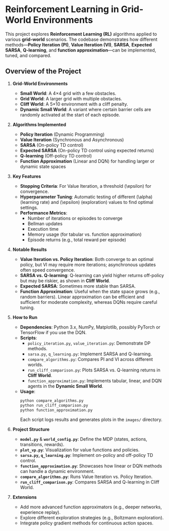 # Reinforcement Learning in Grid-World Environments

This project explores **Reinforcement Learning (RL)** algorithms applied to various **grid-world** scenarios. The codebase demonstrates how different methods—**Policy Iteration (PI)**, **Value Iteration (VI)**, **SARSA**, **Expected SARSA**, **Q-learning**, and **function approximation**—can be implemented, tuned, and compared.  

## Overview of the Project

1. **Grid-World Environments**  
   - **Small World**: A 4×4 grid with a few obstacles.  
   - **Grid World**: A larger grid with multiple obstacles.  
   - **Cliff World**: A 5×10 environment with a cliff penalty.  
   - **Dynamic Small World**: A variant where certain barrier cells are randomly activated at the start of each episode.

2. **Algorithms Implemented**  
   - **Policy Iteration** (Dynamic Programming)  
   - **Value Iteration** (Synchronous and Asynchronous)  
   - **SARSA** (On-policy TD control)  
   - **Expected SARSA** (On-policy TD control using expected returns)  
   - **Q-learning** (Off-policy TD control)  
   - **Function Approximation** (Linear and DQN) for handling larger or dynamic state spaces

3. **Key Features**  
   - **Stopping Criteria**: For Value Iteration, a threshold \(\epsilon\) for convergence.  
   - **Hyperparameter Tuning**: Automatic testing of different \(\alpha\) (learning rate) and \(\epsilon\) (exploration) values to find optimal settings.  
   - **Performance Metrics**:  
     - Number of iterations or episodes to converge  
     - Bellman updates  
     - Execution time  
     - Memory usage (for tabular vs. function approximation)  
     - Episode returns (e.g., total reward per episode)  

4. **Notable Results**  
   - **Value Iteration vs. Policy Iteration**: Both converge to an optimal policy, but VI may require more iterations; asynchronous updates often speed convergence.  
   - **SARSA vs. Q-learning**: Q-learning can yield higher returns off-policy but may be riskier, as shown in **Cliff World**.  
   - **Expected SARSA**: Sometimes more stable than SARSA.  
   - **Function Approximation**: Useful when the state space grows (e.g., random barriers). Linear approximation can be efficient and sufficient for moderate complexity, whereas DQNs require careful tuning.

5. **How to Run**  
   - **Dependencies**: Python 3.x, NumPy, Matplotlib, possibly PyTorch or TensorFlow if you use the DQN.  
   - **Scripts**:  
     - `policy_iteration.py`, `value_iteration.py`: Demonstrate DP methods.  
     - `sarsa.py`, `q_learning.py`: Implement SARSA and Q-learning.  
     - `compare_algorithms.py`: Compares PI and VI across different worlds.  
     - `run_cliff_comparison.py`: Plots SARSA vs. Q-learning returns in **Cliff World**.  
     - `function_approximation.py`: Implements tabular, linear, and DQN agents in the **Dynamic Small World**.  
   - **Usage**:  
     ```bash
     python compare_algorithms.py
     python run_cliff_comparison.py
     python function_approximation.py
     ```
     Each script logs results and generates plots in the `images/` directory.

6. **Project Structure**  
   - **`model.py`** & **`world_config.py`**: Define the MDP (states, actions, transitions, rewards).  
   - **`plot_vp.py`**: Visualization for value functions and policies.  
   - **`sarsa.py`, `q_learning.py`**: Implement on-policy and off-policy TD control.  
   - **`function_approximation.py`**: Showcases how linear or DQN methods can handle a dynamic environment.  
   - **`compare_algorithms.py`**: Runs Value Iteration vs. Policy Iteration.  
   - **`run_cliff_comparison.py`**: Compares SARSA and Q-learning in Cliff World.  

7. **Extensions**  
   - Add more advanced function approximators (e.g., deeper networks, experience replay).  
   - Explore different exploration strategies (e.g., Boltzmann exploration).  
   - Integrate policy gradient methods for continuous action spaces.